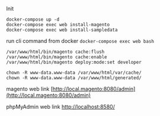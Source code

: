 Init
```
docker-compose up -d
docker-compose exec web install-magento
docker-compose exec web install-sampledata
```

run cli command from docker `docker-compose exec web bash`
```
/var/www/html/bin/magento cache:flush
/var/www/html/bin/magento cache:enable
/var/www/html/bin/magento deploy:mode:set developer

chown -R www-data.www-data /var/www/html/var/cache/
chown -R www-data.www-data /var/www/html/generated/
```

magento web link [http://local.magento:8080/admin](http://local.magento:8080/admin)

phpMyAdmin web link [http://localhost:8580/](http://localhost:8580/)
